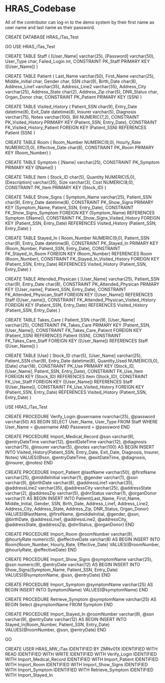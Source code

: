 # HRAS_Codebase
All of the contributor can log-in to the demo system by their first name as user name and last name as their password.

CREATE DATABASE HRAS_iTas_Test

GO
USE HRAS_iTas_Test

CREATE TABLE Staff
(
[User_Name] varchar(25),
[Password] varchar(50),
User_Type char,
Failed_Login int,
CONSTRAINT PK_Staff PRIMARY KEY 
([User_Name])
)

CREATE TABLE Patient
(
Last_Name varchar(50),
First_Name varchar(25),
Middle_initial char,
Gender char,
SSN char(9),
Birth_Date char(8),
Address_Line1 varchar(35),
Address_Line2 varchar(35),
Address_City varchar(25),
Address_State char(2),
Address_Zip char(5),
DNR_Status char,
Organ_Donor char,
CONSTRAINT PK_Patient PRIMARY KEY 
(SSN)
)

CREATE TABLE Visited_History
(
Patient_SSN char(9),
Entry_Date datetime(8),
Exit_Date datetime(8),
Insurer varchar(5),
Diagnosis varchar(75),
Notes varchar(100),
Bill NUMERIC(7,2),
CONSTRAINT PK_Visited_History PRIMARY KEY 
(Patient_SSN, Entry_Date),
CONSTRAINT FK_Visited_History_Patient FOREIGN KEY 
(Patient_SSN) REFERENCES Patient 
(SSN)
)

CREATE TABLE Room
(
Room_Number NUMERIC(9,0),
Hourly_Rate NUMERIC(5,0),
Effective_Date char(8),
CONSTRAINT PK_Room PRIMARY KEY 
(Room_Number)
)

CREATE TABLE Symptom
(
[Name] varchar(25),
CONSTRAINT PK_Symptom PRIMARY KEY 
([Name])
)

CREATE TABLE Item
(
Stock_ID char(5),
Quantity NUMERIC(5,0),
[Description] varchar(35),
Size varchar(3),
Cost NUMERIC(8,0),
CONSTRAINT PK_Item PRIMARY KEY 
(Stock_ID)
)

CREATE TABLE Show_Signs
(
Symptom_Name varchar(25),
Patient_SSN char(9),
Entry_Date datetime(8),
CONSTRAINT PK_Show_Signs PRIMARY KEY 
(Symptom_Name, Patient_SSN, Entry_Date),
CONSTRAINT FK_Show_Signs_Symptom FOREIGN KEY 
(Symptom_Name) REFERENCES Symptom
([Name]),
CONSTRAINT FK_Show_Signs_Visited_History FOREIGN KEY 
(Patient_SSN, Entry_Date) REFERENCES Visited_History
(Patient_SSN, Entry_Date)
)

CREATE TABLE Stayed_In
(
Room_Number NUMERIC(9,0),
Patient_SSN char(9),
Entry_Date datetime(8),
CONSTRAINT PK_Stayed_In PRIMARY KEY 
(Room_Number, Patient_SSN, Entry_Date),
CONSTRAINT FK_Stayed_In_Room FOREIGN KEY 
(Room_Number) REFERENCES Room
(Room_Number),
CONSTRAINT FK_Stayed_In_Visited_History FOREIGN KEY 
(Patient_SSN, Entry_Date) REFERENCES Visited_History
(Patient_SSN, Entry_Date)
)

CREATE TABLE Attended_Physican
(
[User_Name] varchar(25),
Patient_SSN char(9),
Entry_Date char(8),
CONSTRAINT PK_Attended_Physican PRIMARY KEY 
([User_name], Patient_SSN, Entry_Date),
CONSTRAINT FK_Attended_Physican_Staff FOREIGN KEY 
([User_Name]) REFERENCES Staff
([User_name]),
CONSTRAINT FK_Attended_Physican_Visited_History FOREIGN KEY 
(Patient_SSN, Entry_Date) REFERENCES Visited_History
(Patient_SSN, Entry_Date)
)

CREATE TABLE Takes_Care
(
Patient_SSN char(9),
[User_Name] varchar(25),
CONSTRAINT PK_Takes_Care PRIMARY KEY 
(Patient_SSN, [User_Name]),
CONSTRAINT FK_Takes_Care_Patient FOREIGN KEY 
(Patient_SSN) REFERENCES Patient
(SSN),
CONSTRAINT FK_Takes_Care_Staff FOREIGN KEY 
([User_Name]) REFERENCES Staff
([User_Name])
)

CREATE TABLE [Use]
(
Stock_ID char(5),
[User_Name] varchar(25),
Patient_SSN char(9),
Entry_Date datetime(8),
Quantity_Used NUMERIC(5,0),
[Date] char(18),
CONSTRAINT PK_Use PRIMARY KEY 
(Stock_ID, [User_Name], Patient_SSN, Entry_Date),
CONSTRAINT FK_Use_Item FOREIGN KEY 
(Stock_ID) REFERENCES Item
(Stock_ID),
CONSTRAINT FK_Use_Staff FOREIGN KEY 
([User_Name]) REFERENCES Staff
([User_Name]),
CONSTRAINT FK_Use_Visited_History FOREIGN KEY 
(Patient_SSN, Entry_Date) REFERENCES Visited_History
(Patient_SSN, Entry_Date)
)

USE HRAS_iTas_Test

CREATE PROCEDURE Verify_Login @username nvarchar(25), @password varchar(50)
AS
BEGIN
SELECT User_Name, User_Type
FROM Staff
WHERE User_Name = @username 
AND Password = @password
END

CREATE PROCEDURE Import_Medical_Record @ssn varchar(9), @entryDateTime varchar(12), @exitDateTime varchar(12), @diagnosis varchar(75), @insurer varchar(5), @notes varchar(100)
AS
BEGIN
INSERT INTO Visited_History(Patient_SSN, Entry_Date, Exit_Date, Diagnosis, Insurer, Notes) VALUES(@ssn, @entryDateTime, @exitDateTime, @diagnosis, @insurer, @notes)
END

CREATE PROCEDURE Import_Patient @lastName varchar(50), @firstName varchar(25), @middleInitial varchar(1), @gender varchar(1), @ssn varchar(9), @birthDate varchar(8), @addressLine1 varchar(35), @addressLine2 varchar(35), @addressCity varchar(25), @addressState varchar(2), @addressZip varchar(5), @dnrStatus varchar(1), @organDonor varchar(1)
AS
BEGIN
INSERT INTO Patient(Last_Name, First_Name, Middle_Initial, Gender, SSN, Birth_Date, Address_Line1, Address_Line2, Address_City, Address_State, Address_Zip, DNR_Status, Organ_Donor) VALUES(@lastName, @firstName, @middleInitial, @gender, @ssn, @birthDate, @addressLine1, @addressLine2, @addressCity, @addressState, @addressZip, @dnrStatus, @organDonor)
END

CREATE PROCEDURE Import_Room @roomNumber varchar(9), @hourlyRate numeric(5), @effectiveDate varchar(8)
AS
BEGIN
INSERT INTO Room(Room_Number, Hourly_Rate, Effective_Date) VALUES(@roomNumber, @hourlyRate, @effectiveDate)
END

CREATE PROCEDURE Import_Show_Signs @symptomName varchar(25), @ssn numeric(9), @entryDate varchar(12)
AS
BEGIN
INSERT INTO Show_Signs(Symptom_Name, Patient_SSN, Entry_Date) VALUES(@symptomName, @ssn, @entryDate)
END

CREATE PROCEDURE Import_Symptom @symptomName varchar(25)
AS
BEGIN
INSERT INTO Symptom(Name) VALUES(@symptomName)
END

CREATE PROCEDURE Retrieve_Symptom @symptomName varchar(25)
AS
BEGIN
Select @symptomName FROM Symptom
END

CREATE PROCEDURE Import_Stayed_In @roomNumber varchar(9), @ssn varchar(9), @entryDate varchar(12)
AS
BEGIN
INSERT INTO Stayed_In(Room_Number, Patient_SSN, Entry_Date) VALUES(@roomNumber, @ssn, @entryDate)
END

GO

CREATE USER HRAS_MW_iTas IDENTIFIED BY ZMNv01X
IDENTIFIED WITH READ
IDENTIFIED WITH WRITE
IDENTIFIED WITH Verify_Login
IDENTIFIED WITH Import_Medical_Record
IDENTIFIED WITH Import_Patient
IDENTIFIED WITH Import_Room
IDENTIFIED WITH Import_Show_Signs
IDENTIFIED WITH Import_Symptom
IDENTIFIED WITH Retrieve_Symptom
IDENTIFIED WITH Import_Stayed_In
